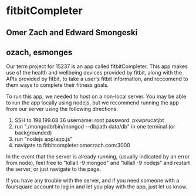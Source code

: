 fitbitCompleter
===============

Omer Zach and Edward Smongeski
------------------------------
ozach, esmonges
------------------------------

Our term project for 15237 is an app called fitbitCompleter. This app makes use of the health and
wellbeing devices provided by fitbit, along with the APIs provided by fitbit, to take a user's fitbit
information, and reccomend to them ways to complete their fitness goals.

To run this app, we needed to host on a non-local server. You may be able to run the app locally using
nodejs, but we recommend running the app from our server using the following directions.

1. SSH to 198.199.68.36
   username: root
   password: pxwprucatjbt
2. run "./mongodb/bin/mongod --dbpath data/db" in one terminal (or backgrounded)
3. run "nodejs app/app.js"
4. navigate to fitbitcompleter.omerzach.com:3000

In the event that the server is already running, (usually indicated by an error from node), feel free
to "killall -9 mongod" and "killall -9 nodejs" and restart the server, or just navigate to the page.

If you have any trouble with the server, and if you need someone with a foursquare account to log in
and let you play with the app, just let us know.